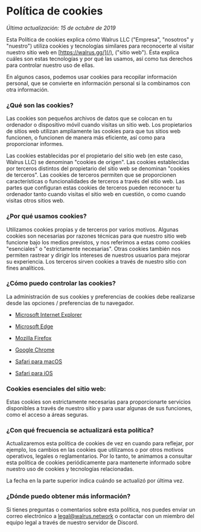# Política de cookies

_Última actualización: 15 de octubre de 2019_

Esta Política de cookies explica cómo Walrus LLC ("Empresa", "nosotros" y "nuestro") utiliza cookies y tecnologías similares para reconocerte al visitar nuestro sitio web en [https://walrus.gg/](/), ("sitio web"). Ésta explica cuáles son estas tecnologías y por qué las usamos, así como tus derechos para controlar nuestro uso de ellas.

En algunos casos, podemos usar cookies para recopilar información personal, que se convierte en información personal si la combinamos con otra información.

### ¿Qué son las cookies?

Las cookies son pequeños archivos de datos que se colocan en tu ordenador o dispositivo móvil cuando visitas un sitio web. Los propietarios de sitios web utilizan ampliamente las cookies para que tus sitios web funcionen, o funcionen de manera más eficiente, así como para proporcionar informes.

Las cookies establecidas por el propietario del sitio web (en este caso, Walrus LLC) se denominan "cookies de origen". Las cookies establecidas por terceros distintos del propietario del sitio web se denominan "cookies de terceros". Las cookies de terceros permiten que se proporcionen características o funcionalidades de terceros a través del sitio web. Las partes que configuran estas cookies de terceros pueden reconocer tu ordenador tanto cuando visitas el sitio web en cuestión, o como cuando visitas otros sitios web.

### ¿Por qué usamos cookies?

Utilizamos cookies propias y de terceros por varios motivos. Algunas cookies son necesarias por razones técnicas para que nuestro sitio web funcione bajo los medios previstos, y nos referimos a estas como cookies "esenciales" o "estrictamente necesarias". Otras cookies también nos permiten rastrear y dirigir los intereses de nuestros usuarios para mejorar su experiencia. Los terceros sirven cookies a través de nuestro sitio con fines analíticos.

### ¿Cómo puedo controlar las cookies?

La administración de sus cookies y preferencias de cookies debe realizarse desde las opciones / preferencias de tu navegador.

- [Microsoft Internet Explorer](https://support.microsoft.com/es-es/help/17442/windows-internet-explorer-delete-manage-cookies)

- [Microsoft Edge](https://privacy.microsoft.com/es-es/windows-10-microsoft-edge-and-privacy)

- [Mozilla Firefox](https://support.mozilla.org/es/kb/cookies-informacion-que-los-sitios-web-guardan-en-)

- [Google Chrome](https://support.google.com/chrome/answer/95647?hl=es)

- [Safari para macOS](https://support.apple.com/kb/PH21411)

- [Safari para iOS](https://support.apple.com/es-es/HT201265)

### Cookies esenciales del sitio web:

Estas cookies son estrictamente necesarias para proporcionarte servicios disponibles a través de nuestro sitio y para usar algunas de sus funciones, como el acceso a áreas seguras.

### ¿Con qué frecuencia se actualizará esta política?

Actualizaremos esta política de cookies de vez en cuando para reflejar, por ejemplo, los cambios en las cookies que utilizamos o por otros motivos operativos, legales o reglamentarios. Por lo tanto, te animamos a consultar esta política de cookies periódicamente para mantenerte informado sobre nuestro uso de cookies y tecnologías relacionadas.

La fecha en la parte superior indica cuándo se actualizó por última vez.

### ¿Dónde puedo obtener más información?

Si tienes preguntas o comentarios sobre esta política, nos puedes enviar un correo electrónico a [legal@walrus.network](mailto:legal@walrus.network) o contactar con un miembro del equipo legal a través de nuestro servidor de Discord.
